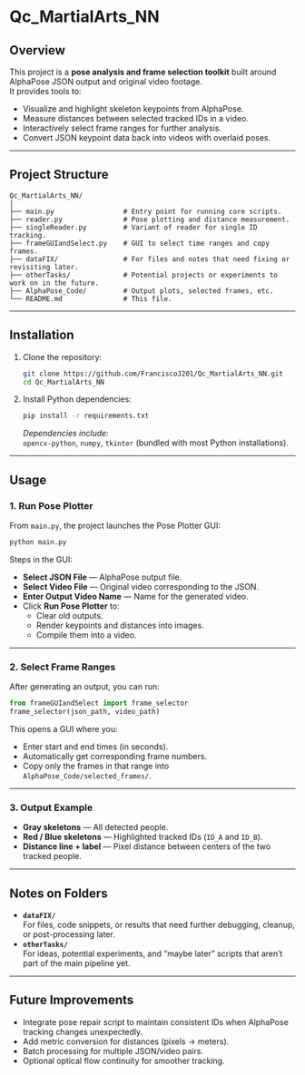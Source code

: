 # Qc_MartialArts_NN

## Overview
This project is a **pose analysis and frame selection toolkit** built around AlphaPose JSON output and original video footage.  
It provides tools to:

- Visualize and highlight skeleton keypoints from AlphaPose.
- Measure distances between selected tracked IDs in a video.
- Interactively select frame ranges for further analysis.
- Convert JSON keypoint data back into videos with overlaid poses.

---

## Project Structure
```
Qc_MartialArts_NN/
│
├── main.py                 # Entry point for running core scripts.
├── reader.py               # Pose plotting and distance measurement.
├── singleReader.py         # Variant of reader for single ID tracking.
├── frameGUIandSelect.py    # GUI to select time ranges and copy frames.
├── dataFIX/                # For files and notes that need fixing or revisiting later.
├── otherTasks/             # Potential projects or experiments to work on in the future.
├── AlphaPose_Code/         # Output plots, selected frames, etc.
└── README.md               # This file.
```

---

## Installation
1. Clone the repository:
   ```bash
   git clone https://github.com/FranciscoJ201/Qc_MartialArts_NN.git
   cd Qc_MartialArts_NN
   ```

2. Install Python dependencies:
   ```bash
   pip install -r requirements.txt
   ```
   *Dependencies include:*  
   `opencv-python`, `numpy`, `tkinter` (bundled with most Python installations).

---

## Usage

### 1. Run Pose Plotter
From `main.py`, the project launches the Pose Plotter GUI:
```bash
python main.py
```
Steps in the GUI:
- **Select JSON File** — AlphaPose output file.
- **Select Video File** — Original video corresponding to the JSON.
- **Enter Output Video Name** — Name for the generated video.
- Click **Run Pose Plotter** to:
  - Clear old outputs.
  - Render keypoints and distances into images.
  - Compile them into a video.

---

### 2. Select Frame Ranges
After generating an output, you can run:
```python
from frameGUIandSelect import frame_selector
frame_selector(json_path, video_path)
```
This opens a GUI where you:
- Enter start and end times (in seconds).
- Automatically get corresponding frame numbers.
- Copy only the frames in that range into `AlphaPose_Code/selected_frames/`.

---

### 3. Output Example
- **Gray skeletons** — All detected people.
- **Red / Blue skeletons** — Highlighted tracked IDs (`ID_A` and `ID_B`).
- **Distance line + label** — Pixel distance between centers of the two tracked people.

---

## Notes on Folders
- **`dataFIX/`**  
  For files, code snippets, or results that need further debugging, cleanup, or post-processing later.
- **`otherTasks/`**  
  For ideas, potential experiments, and “maybe later” scripts that aren’t part of the main pipeline yet.

---

## Future Improvements
- Integrate pose repair script to maintain consistent IDs when AlphaPose tracking changes unexpectedly.
- Add metric conversion for distances (pixels → meters).
- Batch processing for multiple JSON/video pairs.
- Optional optical flow continuity for smoother tracking.
